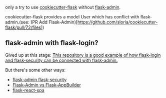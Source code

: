
only a try to use [cookiecutter-flask](https://github.com/sloria/cookiecutter-flask) without [flask-admin](https://flask-admin.readthedocs.io/en/latest/). 

cookiecutter-flask provides a model User which has conflict with flask-admin.(see: (PR Add Flask-Admin)[https://github.com/sloria/cookiecutter-flask/pull/72/files])

## flask-admin with flask-login?

Gived up at this stage: [This repository is a good example of how flask-login and flask-security can be connected with flask-admin.](https://stackoverflow.com/questions/11804922/flask-admin-flask-login-and-or-flask-principal?rq=1)


But there's some other ways:
- [flask-admin flask-security](https://stackoverflow.com/questions/31091637/how-to-secure-the-flask-admin-panel-with-flask-security)
- [Flask-Admin vs Flask-AppBuilder](https://stackoverflow.com/questions/30126607/flask-admin-vs-flask-appbuilder)
- [flask-react-spa](https://github.com/briancappello/flask-react-spa)


